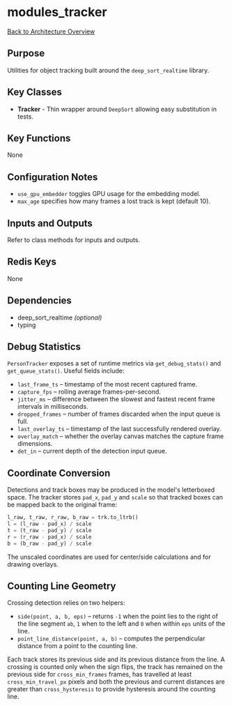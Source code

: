 # modules_tracker
[Back to Architecture Overview](../README.md)

## Purpose
Utilities for object tracking built around the `deep_sort_realtime` library.

## Key Classes
- **Tracker** - Thin wrapper around `DeepSort` allowing easy substitution in tests.

## Key Functions
None

## Configuration Notes
- `use_gpu_embedder` toggles GPU usage for the embedding model.
- `max_age` specifies how many frames a lost track is kept (default 10).

## Inputs and Outputs
Refer to class methods for inputs and outputs.

## Redis Keys
None

## Dependencies
- deep_sort_realtime *(optional)*
- typing

## Debug Statistics

`PersonTracker` exposes a set of runtime metrics via `get_debug_stats()` and
`get_queue_stats()`.  Useful fields include:

- `last_frame_ts` – timestamp of the most recent captured frame.
- `capture_fps` – rolling average frames-per-second.
- `jitter_ms` – difference between the slowest and fastest recent frame
  intervals in milliseconds.
- `dropped_frames` – number of frames discarded when the input queue is full.
- `last_overlay_ts` – timestamp of the last successfully rendered overlay.
- `overlay_match` – whether the overlay canvas matches the capture frame
  dimensions.
- `det_in` – current depth of the detection input queue.


## Coordinate Conversion

Detections and track boxes may be produced in the model's letterboxed space.
The tracker stores ``pad_x``, ``pad_y`` and ``scale`` so that tracked boxes
can be mapped back to the original frame:

```python
l_raw, t_raw, r_raw, b_raw = trk.to_ltrb()
l = (l_raw - pad_x) / scale
t = (t_raw - pad_y) / scale
r = (r_raw - pad_x) / scale
b = (b_raw - pad_y) / scale
```

The unscaled coordinates are used for center/side calculations and for
drawing overlays.

## Counting Line Geometry

Crossing detection relies on two helpers:

- ``side(point, a, b, eps)`` – returns ``-1`` when the point lies to the right
  of the line segment ``ab``, ``1`` when to the left and ``0`` when within
  ``eps`` units of the line.
- ``point_line_distance(point, a, b)`` – computes the perpendicular distance
  from a point to the counting line.

Each track stores its previous side and its previous distance from the line. A
crossing is counted only when the sign flips, the track has remained on the
previous side for ``cross_min_frames`` frames, has travelled at least
``cross_min_travel_px`` pixels and both the previous and current distances are
greater than ``cross_hysteresis`` to provide hysteresis around the counting
line.
